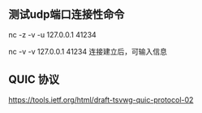 ## 测试udp端口连接性命令
nc -z -v -u 127.0.0.1 41234

nc -v -v 127.0.0.1 41234 
连接建立后，可输入信息

## QUIC 协议
https://tools.ietf.org/html/draft-tsvwg-quic-protocol-02